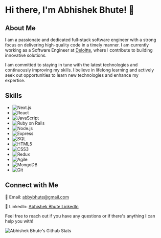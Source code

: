 # Hi there, I'm Abhishek Bhute! 👋

## About Me
I am a passionate and dedicated full-stack software engineer with a strong focus on delivering high-quality code in a timely manner. I am currently working as a Software Engineer at [Deloitte](https://www2.deloitte.com/in/en.html), where I contribute to building innovative solutions.

I am committed to staying in tune with the latest technologies and continuously improving my skills. I believe in lifelong learning and actively seek out opportunities to learn new technologies and enhance my expertise.

## Skills

- ![Next.js](https://img.shields.io/badge/-Next.js-000000?style=flat&logo=next.js&logoColor=white)
- ![React](https://img.shields.io/badge/-React-61DAFB?style=flat&logo=react&logoColor=white)
- ![JavaScript](https://img.shields.io/badge/-JavaScript-F7DF1E?style=flat&logo=javascript&logoColor=black)
- ![Ruby on Rails](https://img.shields.io/badge/-Ruby%20on%20Rails-CC0000?style=flat&logo=ruby-on-rails&logoColor=white)
- ![Node.js](https://img.shields.io/badge/-Node.js-339933?style=flat&logo=node.js&logoColor=white)
- ![Express](https://img.shields.io/badge/-Express-000000?style=flat&logo=express&logoColor=white)
- ![SQL](https://img.shields.io/badge/-SQL-4479A1?style=flat&logo=postgresql&logoColor=white)
- ![HTML5](https://img.shields.io/badge/-HTML5-E34F26?style=flat&logo=html5&logoColor=white)
- ![CSS3](https://img.shields.io/badge/-CSS3-1572B6?style=flat&logo=css3&logoColor=white)
- ![Redux](https://img.shields.io/badge/-Redux-764ABC?style=flat&logo=redux&logoColor=white)
- ![Agile](https://img.shields.io/badge/-Agile-009FDA?style=flat&logo=agile&logoColor=white)
- ![MongoDB](https://img.shields.io/badge/-MongoDB-47A248?style=flat&logo=mongodb&logoColor=white)
- ![Git](https://img.shields.io/badge/-Git-F05032?style=flat&logo=git&logoColor=white)

## Connect with Me

📧 Email: [abbybhute@gmail.com](mailto:abbybhute@gmail.com)

💼 LinkedIn: [Abhishek Bhute LinkedIn](https://www.linkedin.com/in/abhishek-bhute-088796188/)

Feel free to reach out if you have any questions or if there's anything I can help you with!

<img align="left" alt="Abhishek Bhute's Github Stats" src="https://github-readme-stats.vercel.app/api?username=abhishekbhute&show_icons=true&hide_border=true&count_private=true&theme=transparent)" />


